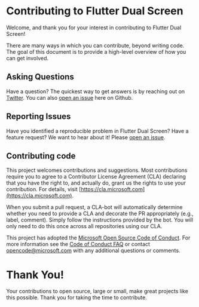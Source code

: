 # Contributing to Flutter Dual Screen

Welcome, and thank you for your interest in contributing to Flutter Dual Screen!

There are many ways in which you can contribute, beyond writing code. The goal of this document is to provide a high-level overview of how you can get involved.

## Asking Questions

Have a question? The quickest way to get answers is by reaching out on [Twitter](https://twitter.com/surfaceduodev). You can also [open an issue](https://github.com/microsoft/flutter-dualscreen/issues/new) here on Github.

## Reporting Issues

Have you identified a reproducible problem in Flutter Dual Screen? Have a feature request? We want to hear about it! Please [open an issue](https://github.com/microsoft/flutter-dualscreen/issues/new).

## Contributing code

This project welcomes contributions and suggestions. Most contributions require you to agree to a Contributor License Agreement (CLA) declaring that you have the right to, and actually do, grant us the rights to use your contribution. For details, visit [https://cla.microsoft.com](https://cla.microsoft.com).

When you submit a pull request, a CLA-bot will automatically determine whether you need to provide a CLA and decorate the PR appropriately (e.g., label, comment). Simply follow the instructions provided by the bot. You will only need to do this once across all repositories using our CLA.

This project has adopted the [Microsoft Open Source Code of Conduct](https://opensource.microsoft.com/codeofconduct/).
For more information see the [Code of Conduct FAQ](https://opensource.microsoft.com/codeofconduct/faq/)
or contact [opencode@microsoft.com](mailto:opencode@microsoft.com) with any additional questions or comments.

# Thank You!

Your contributions to open source, large or small, make great projects like this possible. Thank you for taking the time to contribute.